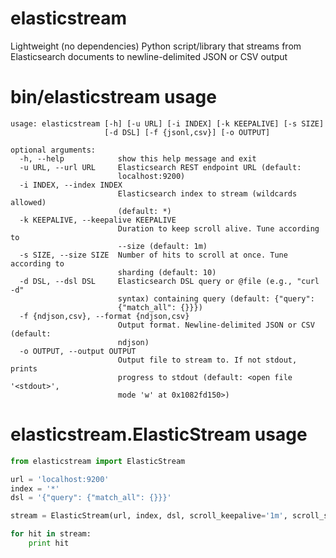 # elasticstream
Lightweight (no dependencies) Python script/library that streams from Elasticsearch documents to newline-delimited JSON 
or CSV output

# bin/elasticstream usage
    usage: elasticstream [-h] [-u URL] [-i INDEX] [-k KEEPALIVE] [-s SIZE]
                         [-d DSL] [-f {jsonl,csv}] [-o OUTPUT]
    
    optional arguments:
      -h, --help            show this help message and exit
      -u URL, --url URL     Elasticsearch REST endpoint URL (default:
                            localhost:9200)
      -i INDEX, --index INDEX
                            Elasticsearch index to stream (wildcards allowed)
                            (default: *)
      -k KEEPALIVE, --keepalive KEEPALIVE
                            Duration to keep scroll alive. Tune according to
                            --size (default: 1m)
      -s SIZE, --size SIZE  Number of hits to scroll at once. Tune according to
                            sharding (default: 10)
      -d DSL, --dsl DSL     Elasticsearch DSL query or @file (e.g., "curl -d"
                            syntax) containing query (default: {"query":
                            {"match_all": {}}})
      -f {ndjson,csv}, --format {ndjson,csv}
                            Output format. Newline-delimited JSON or CSV (default:
                            ndjson)
      -o OUTPUT, --output OUTPUT
                            Output file to stream to. If not stdout, prints
                            progress to stdout (default: <open file '<stdout>',
                            mode 'w' at 0x1082fd150>)

# elasticstream.ElasticStream usage
```python
from elasticstream import ElasticStream

url = 'localhost:9200'
index = '*'
dsl = '{"query": {"match_all": {}}}'

stream = ElasticStream(url, index, dsl, scroll_keepalive='1m', scroll_size='10')

for hit in stream:
    print hit
```
